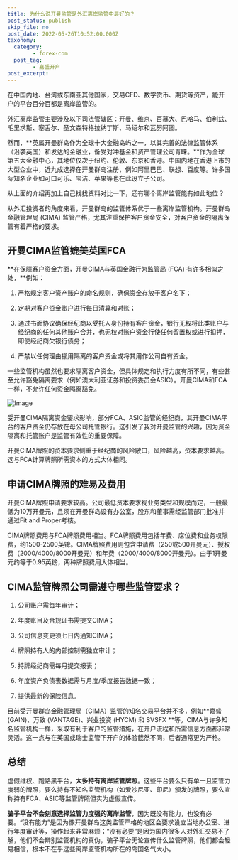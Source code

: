 ```yaml
---
title: 为什么说开曼监管是外汇离岸监管中最好的？
post_status: publish
skip_file: no
post_date: 2022-05-26T10:52:00.000Z
taxonomy:
  category:
        - forex-com
  post_tag:
        - 嘉盛开户
post_excerpt: 
---
```

在中国内地、台湾或东南亚其他国家，交易CFD、数字货币、期货等资产，能开户的平台百分百都是离岸监管的。

外汇离岸监管主要涉及以下司法管辖区：开曼、维京、百慕大、巴哈马、伯利兹、毛里求斯、塞舌尔、圣文森特格拉纳丁斯、马绍尔和瓦努阿图。

然而，**英属开曼群岛作为全球十大金融岛屿之一，以其完善的法律监管体系（沿袭英国）和发达的金融业，备受对冲基金和资产管理公司青睐。**作为全球第五大金融中心，其地位仅次于纽约、伦敦、东京和香港。中国内地在香港上市的大型企业中，近九成选择在开曼群岛注册，例如阿里巴巴、联想、百度等。许多国际知名企业如可口可乐、宝洁、苹果等也在此设立子公司。

从上面的介绍再加上自己找找资料对比一下，还有哪个离岸监管能有如此地位？

从外汇投资者的角度来看，开曼群岛的监管体系优于一些离岸监管机构。开曼群岛金融管理局 (CIMA) 监管严格，尤其注重保护客户资金安全，对客户资金的隔离保管有着严格的要求。

## 开曼CIMA监管媲美英国FCA

**在保障客户资金方面，开曼CIMA与英国金融行为监管局 (FCA) 有许多相似之处，**例如：

1. 严格规定客户资产账户的命名规则，确保资金存放于客户名下；

1. 定期对客户资金账户进行每日清算和对账；

1. 通过书面协议确保经纪商以受托人身份持有客户资金，银行无权将此类账户与经纪商的任何其他账户合并，也无权对账户资金行使任何留置权或进行扣押，即使经纪商欠银行债务；

1. 严禁以任何理由挪用隔离的客户资金或将其用作公司自有资金。

一些监管机构虽然也要求隔离客户资金，但具体规定和执行力度有所不同，有些甚至允许豁免隔离要求（例如澳大利亚证券和投资委员会ASIC）。开曼CIMA和FCA一样，不允许任何资金隔离豁免。

![Image](https://prod-files-secure.s3.us-west-2.amazonaws.com/39ed1227-6d7d-4570-be36-9ccd4a2c4241/bd849744-3fcb-4a37-8312-357962c8f065/image.png?X-Amz-Algorithm=AWS4-HMAC-SHA256&X-Amz-Content-Sha256=UNSIGNED-PAYLOAD&X-Amz-Credential=ASIAZI2LB466QVH43GXU%2F20250621%2Fus-west-2%2Fs3%2Faws4_request&X-Amz-Date=20250621T161346Z&X-Amz-Expires=3600&X-Amz-Security-Token=IQoJb3JpZ2luX2VjEO7%2F%2F%2F%2F%2F%2F%2F%2F%2F%2FwEaCXVzLXdlc3QtMiJGMEQCIB9KmBl3G3l4NpdLCzNFFySrBHqLu2cQnL1M9oYByavFAiAHtG8HuSCqBA6T3vS8SCw6D1leMsjxYd%2FJxFG8G4eTNiqIBAjX%2F%2F%2F%2F%2F%2F%2F%2F%2F%2F8BEAAaDDYzNzQyMzE4MzgwNSIM0M0%2BklUW%2Fl9lDvczKtwDL1fMVnPsFJJLTa3aZB4iE5npROi5aqVgc9YZJss7ZMqrk2cV891O6otZ2fqr6KakTPBKnDc%2B6JqGecR3lyOb7yQiWtBLIlI4HWAFQUMj5H%2F34vjUr2q5A8pdN2HwEzEgoRDD11pXYZU2IDQBt8Z%2FKU00T%2BK3OSLZqVNXZgppVbcDXiiyi5kHIuGHQi06RnW38X5zF5UPtHiBbBPmqrqLQMSnX2gqkTu5Nhp%2FcNWeok7e8sB%2B%2FsBxdhzfdH8SS5ADe9GVPg83%2BLXWcLnJqz%2BH2ZVPuN6aXp2Qp4%2Bg7DP%2BCTTCUA2SkPKOroOtFBmggL%2F5RtuWPsEnqyLUSeUMPA57IMiVya0jcPADXS1mXypchpayigXh%2F%2Bas8sjvMpuk%2FRyA1FGbfWlnI8pGO9huBSCs8lNWvRhkqKer8cZHHiJygqbYHvLZYXeFTayRm4OlMoorpkkIGQ5HQRt6oCsA%2FbHZru77dpOgV772ujlPPduFUgui7W1Kvlf2di3jzDTVGV7CZ34Pq7XShpHQFJsbLnOskyLj%2Bw9uJz1mpSBu88bv5l%2B4%2F%2BlembUnu97Vzp7uCYihYx8pqV9XWAJ7yDJviaLDDR3ERyGaSkjSLwcd6pSOlUtR4DsIhA6xybXUIUYw3e%2FawgY6pgFd2MOVyMEHxmboyBqS%2FcSBTV1nzG%2B4k%2F0d7tzWOXmH%2B4EXqdHQ54rz0EIz9OtxJxMv9eBds0Oum3YyeX6aUALhlF025LyVViWZ8hN8S82E3T7Qd1OHLG%2FoQXMBr%2FThmxv6BoGrjyuKT80Qp5aUJNJdn1w0WlQrlI6UFbfEdGt%2BEnlhI1kD1NNk2tkbqz7%2Bdx%2BddPGTsAvQptUlfwSj9cVJ7JNvgZhP&X-Amz-Signature=71d97b9dcbda168a8277ea672246aaee577ad6f7b26e3ed4b891875a53639889&X-Amz-SignedHeaders=host&x-amz-checksum-mode=ENABLED&x-id=GetObject)

受开曼CIMA隔离资金要求影响，部分FCA、ASIC监管的经纪商，其开曼CIMA平台的客户资金仍存放在母公司托管银行。这引发了我对开曼监管的兴趣，因为资金隔离和托管账户是监管有效性的重要保障。

开曼CIMA牌照的资本要求侧重于经纪商的风险敞口，风险越高，资本要求越高。这与FCA计算牌照所需资本的方式大体相同。

## **申请CIMA牌照的难易及费用**

开曼CIMA牌照申请要求较高。公司最低资本要求视业务类型和规模而定，一般最低为10万开曼元，且须在开曼群岛设有办公室，股东和董事需经监管部门批准并通过Fit and Proper考核。

CIMA牌照费用与FCA牌照费用相当。FCA牌照费用包括年费、席位费和业务权限费，约1500-2500英镑。CIMA牌照费用则包含申请费（250或500开曼元）、授权费（2000/4000/8000开曼元）和年费（2000/4000/8000开曼元）。由于1开曼元约等于0.95英镑，两种牌照费用大体相当。

## CIMA监管牌照公司需遵守哪些监管要求？

1. 公司账户需每年审计；

1. 年度账目及合规证书需提交CIMA；

1. 公司信息变更须七日内通知CIMA；

1. 牌照持有人的内部控制需独立审计；

1. 持牌经纪商需每月提交报表；

1. 年度资产负债表数据需与月度/季度报告数据一致；

1. 提供最新的保险信息。

目前受开曼群岛金融管理局（CIMA）监管的知名交易平台并不多，例如**嘉盛 (GAIN)、万致 (VANTAGE)、兴业投资 (HYCM) 和 SVSFX **等。CIMA与许多知名监管机构一样，采取有利于客户的监管措施，在开户流程和所需信息方面都非常灵活。这一点与在英国或瑞士监管下开户的体验截然不同，后者通常更为严格。

## 总结

虚假维权、跑路黑平台，**大多持有离岸监管牌照**。这些平台要么只有单一且监管力度弱的牌照，要么持有不知名监管机构（如爱沙尼亚、印尼）颁发的牌照，要么宣称持有FCA、ASIC等监管牌照但实为虚假宣传。

**骗子平台不会刻意选择监管力度强的离岸监管**，因为既没有能力，也没有必要。“没有能力”是因为像开曼群岛这类监管严格的地区会要求设立当地办公室、进行年度审计等，操作起来非常麻烦；“没有必要”是因为国内很多人对外汇交易不了解，他们不会辨别监管机构的真伪，骗子平台无论宣传什么监管牌照，他们都会轻易相信，根本不在乎这些离岸监管机构所在的岛国名气大小。